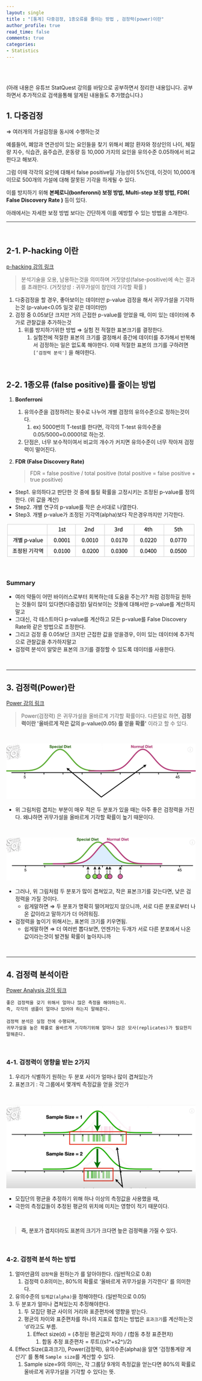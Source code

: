 ```yaml
---
layout: single
title : "[통계] 다중검정, 1종오류를 줄이는 방법 , 검정력(power)이란"
author_profile: true
read_time: false
comments: true
categories:
- Statistics
---
```


<br>
<br>



(아래 내용은 유튜브 StatQuest 강의를 바탕으로 공부하면서 정리한 내용입니다. 공부하면서 추가적으로 검색을통해 알게된 내용들도 추가했습니다.)



## 1. 다중검정

⇒ 여러개의 가설검정을 동시에 수행하는것

예를들어, 폐암과 연관성이 있는 요인들을 찾기 위해서 폐암 환자와 정상인의 나이, 체질량 지수, 식습관, 음주습관, 운동량 등 10,000 가지의 요인을 유의수준 0.05하에서 비교한다고 해보자.

그럼 이때 각각의 요인에 대해서 false positive일 가능성이 5%인데, 이것이 10,000개이므로 500개의 가설에 대해 잘못된 기각을 하게될 수 있다.

이를 방지하기 위해 **본페로니(bonferonni) 보정 방법, Multi-step 보정 방법, FDR( False Discovery Rate )** 등이 있다.

아래에서는 자세한 보정 방법 보다는 간단하게 이를 예방할 수 있는 방법을 소개한다.

------




<br>



## 2-1. P-hacking 이란
[p-hacking 강의 링크](https://www.youtube.com/watch?v=HDCOUXE3HMM)

> 분석기술을 오용, 남용하는것을 의미하며 거짓양성(false-positive)에 속는 결과를 초래한다. (거짓양성 : 귀무가설이 참인데 기각할 확률 )

1. 다중검정을 할 경우, 좋아보이는 데이터만 p-value 검정을 해서 귀무가설을 기각하는것 (p-value<0.05 일것 같은 데이터만)
2. 검정 중 0.05보단 크지만 거의 근접한 p-value를 얻었을 때, 이미 있는 데이터에 추가로 관찰값을 추가하는것
   1. 위를 방지하기위한 방법 ⇒ 실험 전 적절한 표본크기를 결정한다.
      1. 실험전에 적절한 표본의 크기를 결정해서 중간에 데이터를 추가해서 반복해서 검정하는 일은 없도록 해야한다. 이때 적절한 표본의 크기를 구하려면 `[‘검정력 분석']` 을 해야한다.

<br>



## 2-2. 1종오류 (false positive)를 줄이는 방법

1. **Bonferroni**
   1. 유의수준을 검정하려는 횟수로 나누어 개별 검정의 유의수준으로 정하는것이다.
      1. ex) 5000번의 T-test를 한다면, 각각의 T-test 유의수준을 0.05/5000=0.00001로 하는것.
   2. 단점은, 너무 보수적이여서 비교의 개수가 커지면 유의수준이 너무 작아져 검정력이 떨어진다.

2. **FDR (False Discovery Rate)**
   > FDR = false positive / total positive (total positive = false positive + true positive)

- Step1. 유의하다고 판단한 것 중에 틀릴 확률을 고정시키는 조정된 p-value를 정의한다. (위 값을 계산)
- Step2. 개별 연구의 p-value를 작은 순서대로 나열한다.
- Step3. 개별 p-value가 조정된 기각역(alpha)보다 작은경우까지만 기각한다.

![png](/images/2022-02-14-statistics-FalsePositive-Power_files/2022-02-14-statistics-FalsePositive-Power_1.png)
  



<br>

### Summary

- 여러 약들이 어떤 바이러스로부터 회복하는데 도움을 주는가? 처럼 검정하길 원하는 것들이 많이 있다면(다중검정) 달라보이는 것들에 대해서만 p-value를 계산하지말고
- 그대신, 각 테스트마다 p-value를 계산하고 모든 p-value를 False Discovery Rate와 같은 방법으로 조정한다.
- 그리고 검정 중 0.05보단 크지만 근접한 값을 얻을경우, 이미 있는 데이터에 추가적으로 관찰값을 추가하지말고
- 검정력 분석이 알맞은 표본의 크기를 결정할 수 있도록 데이터를 사용한다. 



<br>



------



## 3. 검정력(Power)란
[Power 강의 링크](https://www.youtube.com/watch?v=Rsc5znwR5FA)

> Power(검정력) 은 귀무가설을 올바르게 기각할 확률이다. 다른말로 하면, **검정력이란 '올바르게 작은 값의 p-value(0.05) 를 얻을 확률'** 이라고 할 수 있다.

<br>

![png](/images/2022-02-14-statistics-FalsePositive-Power_files/2022-02-14-statistics-FalsePositive-Power_2.png)
- 위 그림처럼 겹치는 부분이 매우 적은 두 분포가 있을 때는 아주 좋은 검정력을 가진다. 왜냐하면 귀무가설을 올바르게 기각할 확률이 높기 때문이다.

<br>


![png](/images/2022-02-14-statistics-FalsePositive-Power_files/2022-02-14-statistics-FalsePositive-Power_3.png)
- 그러나, 위 그림처럼 두 분포가 많이 겹쳐있고, 작은 표본크기를 갖는다면, 낮은 검정력을 가질 것이다.
  - 쉽게말하면 ⇒ 두 분포가 명확히 떨어져있지 않으니까, 서로 다른 분포로부터 나온 값이라고 말하기가 더 어려워짐.
- 검정력을 높이기 위해서는, 표본의 크기를 키우면됨.
  - 쉽게말하면 ⇒ 더 여러번 뽑다보면, 언젠가는 두개가 서로 다른 분포에서 나온 값이라는것이 발견될 확률이 높아지니까



<br>

------


## 4. 검정력 분석이란
[Power Analysis 강의 링크](https://www.youtube.com/watch?v=VX_M3tIyiYk)


```
좋은 검정력을 갖기 위해서 얼마나 많은 측정을 해야하는지. 
즉, 각각의 샘플이 얼마나 있어야 하는지 말해준다.

검정력 분석은 실험 전에 수행되며, 
귀무가설을 높은 확률로 올바르게 기각하기위해 얼마나 많은 모사(replicates)가 필요한지 말해준다.
```



<br>

### 4-1. **검정력이 영향을 받는 2가지**

1. 우리가 식별하기 원하는 두 분포 사이가 얼마나 많이 겹쳐있는가
2. 표본크기 : 각 그룹에서 몇개씩 측정값을 얻을 것인가

<br>


![png](/images/2022-02-14-statistics-FalsePositive-Power_files/2022-02-14-statistics-FalsePositive-Power_4.png)
- 모집단의 평균을 추정하기 위해 하나 이상의 측정값을 사용했을 때,
- 극한의 측정값들이 추정된 평균의 위치에 미치는 영향이 적기 때문이다.

<br>

> **즉, 분포가 겹치더라도 표본의 크기가 크다면 높은 검정력을 가질 수 있다.**



<br>

### 4-2. 검정력 분석 하는 방법

1. 얼마만큼의 `검정력`을 원하는가 를 알아야한다. (일반적으로 0.8)
   1. 검정력 0.8의미는, 80%의 확률로 ‘올바르게 귀무가설을 기각한다' 를 의미한다.
2. 유의수준의 `임계값(alpha)`을 정해야한다. (일반적으로 0.05)
3. 두 분포가 얼마나 겹쳐있는지 추정해야한다.
   1. 두 모집단 평균 사이의 거리와 표준편차에 영향을 받는다.
   2. 평균의 차이와 표준편차를 하나의 지표로 합치는 방법은 `효과크기`를 계산하는것 ‘d’라고도 부름.
      1. Effect size(d) = (추정된 평균값의 차이) / (합동 추정 표준편차)
         1. 합동 추정 표준편차 = 루트((s1^+s2^)/2)
4. Effect Size(효과크기), Power(검정력), 유의수준(alpha)을 알면  ‘검정통계량 계산기' 를 통해 `Sample size`를 계산할 수 있다.
   1. Sample size=9의 의미는, 각 그룹당 9개의 측정값을 얻는다면 80%의 확률로 올바르게 귀무가설을 기각할 수 있다는 뜻.



<br>


